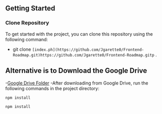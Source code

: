 ## Getting Started

### Clone Repository

To get started with the project, you can clone this repository using the following command:
  -  git clone `[index.ph](https://github.com/Jgarette0/Frontend-Roadmap.git)https://github.com/Jgarette0/Frontend-Roadmap.gitp` .


## Alternative is to Download the Google Drive
-[Google Drive Folder](https://drive.google.com/drive/folders/1swH7RZnbFfqCLt4pHTpQYw9tdHB373Sb?usp=sharing)
-After downloading from Google Drive, run the following commands in the project directory:
```install the npm
npm install
```

```to run the code
npm install
```
